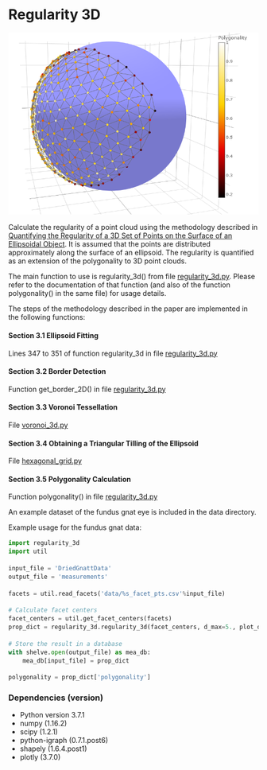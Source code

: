 # Regularity 3D

![Example](polygonality3.png)

Calculate the regularity of a point cloud using the methodology described in [Quantifying the Regularity of a 3D Set of Points on the Surface of an Ellipsoidal Object](https://www.sciencedirect.com/science/article/abs/pii/S0167865520300519). It is assumed that the points are distributed approximately along the surface of an ellipsoid. The regularity is quantified as an extension of the polygonality to 3D point clouds.

The main function to use is regularity_3d() from file [regularity_3d.py](regularity_3d/regularity_3d.py). Please refer to the documentation of that function (and also of the function polygonality() in the same file) for usage details. 

The steps of the methodology described in the paper are implemented in the following functions:

#### Section 3.1 Ellipsoid Fitting
Lines 347 to 351 of function regularity_3d in file [regularity_3d.py](regularity_3d/regularity_3d.py)
#### Section 3.2 Border Detection
Function get_border_2D() in file [regularity_3d.py](regularity_3d/regularity_3d.py)
#### Section 3.3 Voronoi Tessellation
File [voronoi_3d.py](regularity_3d/voronoi_3d.py)
#### Section 3.4 Obtaining a Triangular Tilling of the Ellipsoid
File [hexagonal_grid.py](regularity_3d/hexagonal_grid.py)
#### Section 3.5 Polygonality Calculation
Function polygonality() in file [regularity_3d.py](regularity_3d/regularity_3d.py)

An example dataset of the fundus gnat eye is included in the data directory.

Example usage for the fundus gnat data:

```python
import regularity_3d
import util

input_file = 'DriedGnattData'
output_file = 'measurements'

facets = util.read_facets('data/%s_facet_pts.csv'%input_file)

# Calculate facet centers
facet_centers = util.get_facet_centers(facets)
prop_dict = regularity_3d.regularity_3d(facet_centers, d_max=5., plot_data=True)

# Store the result in a database
with shelve.open(output_file) as mea_db:
	mea_db[input_file] = prop_dict
	
polygonality = prop_dict['polygonality']
```

### Dependencies (version)
* Python version 3.7.1
* numpy (1.16.2)
* scipy (1.2.1)
* python-igraph (0.7.1.post6)
* shapely (1.6.4.post1)
* plotly (3.7.0)
